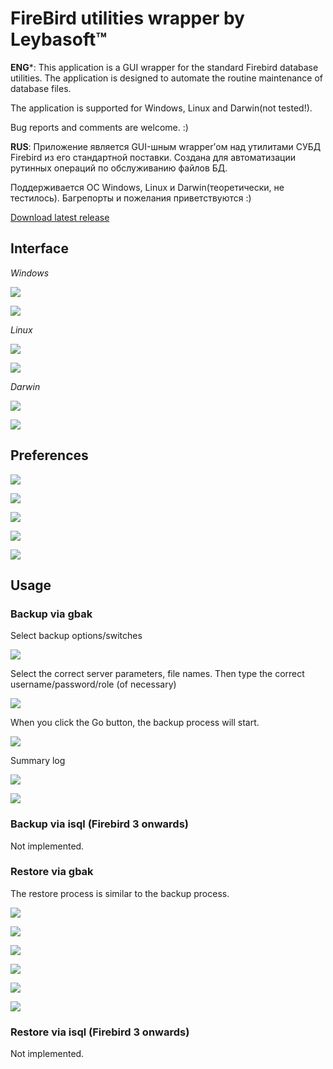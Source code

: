 

# FireBird utilities wrapper by Leybasoft&#8482;



**ENG***: This application is a GUI wrapper for the standard Firebird database utilities. The application is designed to automate the routine maintenance of database files.

The application is supported for Windows, Linux and Darwin(not tested!).

Bug reports and comments are welcome. :)



**RUS**: Приложение является GUI-шным wrapper’ом над утилитами СУБД Firebird из его стандартной поставки. Создана для автоматизации рутинных операций по обслуживанию файлов БД.

Поддерживается ОС Windows, Linux и Darwin(теоретически, не тестилось). Багрепорты и пожелания приветствуются :)

[Download latest release](https://github.com/zoltanleo/fb_util_wrapper/releases)



## Interface

*Windows*

![](img\pic_win_01.png)

![](img\pic_win_02.png)



*Linux*

![](img\pic_lnx_01.png)

![](img\pic_lnx_02.png)



*Darwin*

![](img\pic_darwin_01.png)

![](img\pic_darwin_02.png)

## Preferences

![](img\pic_win_04.png)

![](img\pic_win_05.png)

![](img\pic_win_06.png)

![](img\pic_win_07.png)

![](img\pic_win_08.png)



## Usage
### Backup via gbak

Select backup options/switches

![](img\pic_win_09.png)


Select the correct server parameters, file names. Then type the correct username/password/role (of necessary) 

![](img\pic_win_10.png)

When you click the Go button, the backup process will start.

![](img\pic_win_11.png)

Summary log

![](img\pic_win_12.png)

![](img\pic_win_13.png)



### Backup via isql (Firebird 3 onwards)

Not implemented.



### Restore via gbak

The restore process is similar to the backup process.

![](img\pic_win_14.png)

![](img\pic_win_15.png)

![](img\pic_win_16.png)

![](img\pic_win_17.png)

![](img\pic_win_18.png)

![](img\pic_win_19.png)



### Restore via isql (Firebird 3 onwards)

Not implemented.
